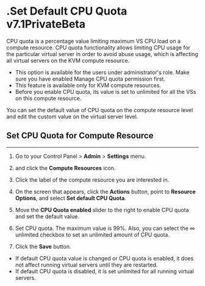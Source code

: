 # .Set Default CPU Quota v7.1PrivateBeta

CPU quota is a percentage value limiting maximum VS CPU load on a compute resource. CPU quota functionality allows limiting CPU usage for the particular virtual server in order to avoid abuse usage, which is affecting all virtual servers on the KVM compute resource. 

-   This option is available for the users under administrator's role. Make sure you have enabled Manage CPU quota permission first.
-   This feature is available only for KVM compute resources.
-   Before you enable CPU quota, its value is set to unlimited for all the VSs on this compute resource.

You can set the default value of CPU quota on the compute resource level and edit the custom value on the virtual server level.

## Set CPU Quota for Compute Resource

------------------------------------------------------------------------

1.  Go to your Control Panel &gt; **Admin** &gt; **Settings** menu.
2.  and click the **Compute Resources** icon.
3.  Click the label of the compute resource you are interested in.
4.  On the screen that appears, click the **Actions** button, point to **Resource Options**, and select **Set default CPU Quota**.
5.  Move the **CPU Quota enabled** slider to the right to enable CPU quota and set the default value.
6.  Set CPU quota. The maximum value is 99%. Also, you can select the ∞ unlimited checkbox to set an unlimited amount of CPU quota.  

7.  Click the **Save** button.

-   If default CPU quota value is changed or CPU quota is enabled, it does not affect running virtual servers until they are restarted.
-   If default CPU quota is disabled, it is set unlimited for all running virtual servers.


